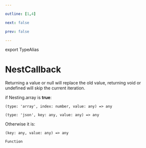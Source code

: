 ```yaml
---

outline: [1,4]

next: false

prev: false

---
```


export TypeAlias
# NestCallback

Returning a value or null will replace the old value, returning void or undefined will skip the current iteration.

if Nesting.array is **true**:

`(type: 'array', index: number, value: any) => any`

`(type: 'json', key: any, value: any) => any`

Otherwise it is:

`(key: any, value: any) => any`

`Function`
